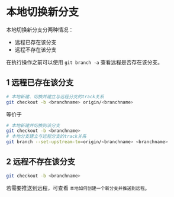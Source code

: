 # 本地切换新分支

本地切换新分支分两种情况：

- 远程已存在该分支
- 远程不存在该分支

在执行操作之前可以使用 `git branch -a` 查看远程是否存在该分支。

## 1 远程已存在该分支

```bash
# 本地新建、切换并建立与远程分支的track关系
git checkout -b <branchname> origin/<branchname>
```

等价于

```bash
# 本地新建并切换到该分支
git checkout -b <branchname>
# 本地分支建立与远程分支的track关系
git branch --set-upstream-to=origin/<branchname> <branchname> 
```



## 2 远程不存在该分支

```bash
git checkout -b <branchname>
```

若需要推送到远程，可查看 `本地如何创建一个新分支并推送到远程`。
